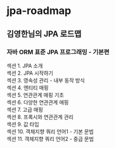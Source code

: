 # jpa-roadmap
## 김영한님의 JPA 로드맵
<h3>자바 ORM 표준 JPA 프로그래밍 - 기본편 </h3>
섹션 1. JPA 소개 <br/>
섹션 2. JPA 시작하기 <br/>
섹션 3. 영속성 관리 - 내부 동작 방식 <br/>
섹션 4. 엔티티 매핑 <br/>
섹션 5. 연관관계 매핑 기초 <br/>
섹션 6. 다양한 연관관계 매핑 <br/>
섹션 7. 고급 매핑 <br/>
섹션 8. 프록시와 연관관계 관리 <br/>
섹션 9. 값 타입 <br/>
섹션 10. 객체지향 쿼리 언어1 - 기본 문법 <br/>
섹션 11. 객체지향 쿼리 언어2 - 중급 문법 <br/>
